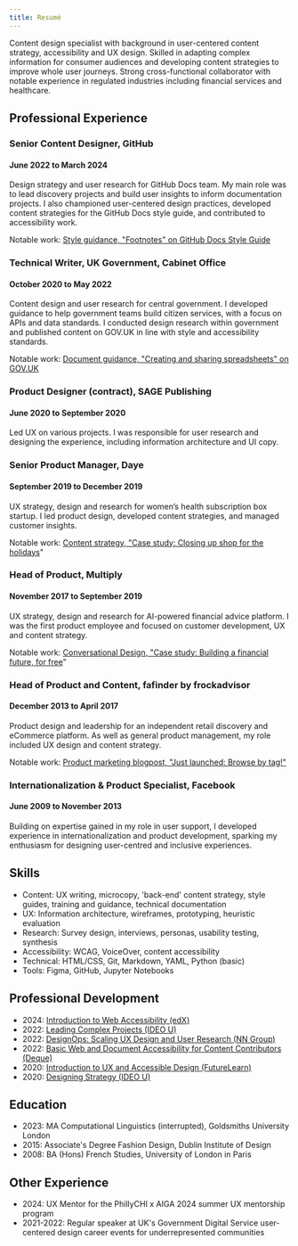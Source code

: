 ```yaml
---
title: Resumé
---
```


<link rel="stylesheet" href="style.css">

Content design specialist with background in user-centered content strategy, accessibility and UX design. Skilled in adapting complex information for consumer audiences and developing content strategies to improve whole user journeys. Strong cross-functional collaborator with notable experience in regulated industries including financial services and healthcare.

## Professional Experience

### Senior Content Designer, GitHub

#### June 2022 to March 2024

Design strategy and user research for GitHub Docs team. My main role was to lead discovery projects and build user insights to inform documentation projects. I also championed user-centered design practices, developed content strategies for the GitHub Docs style guide, and contributed to accessibility work.

Notable work: [Style guidance, "Footnotes" on GitHub Docs Style Guide](https://docs.github.com/en/contributing/style-guide-and-content-model/style-guide#footnotes)

### Technical Writer, UK Government, Cabinet Office

#### October 2020 to May 2022

Content design and user research for central government. I developed guidance to help government teams build citizen services, with a focus on APIs and data standards. I conducted design research within government and published content on GOV.UK in line with style and accessibility standards.

Notable work: [Document guidance, "Creating and sharing spreadsheets" on GOV.UK](https://www.gov.uk/guidance/creating-and-sharing-spreadsheets)

### Product Designer (contract), SAGE Publishing

#### June 2020 to September 2020

Led UX on various projects. I was responsible for user research and designing the experience, including information architecture and UI copy.

### Senior Product Manager, Daye

#### September 2019 to December 2019

UX strategy, design and research for women’s health subscription box startup. I led product design, developed content strategies, and managed customer insights.

Notable work: [Content strategy, "Case study: Closing up shop for the holidays](https://streats.github.io/case-studies/daye-closing-shop.html)"

### Head of Product, Multiply

#### November 2017 to September 2019

UX strategy, design and research for AI-powered financial advice platform. I was the first product employee and focused on customer development, UX and content strategy.

Notable work: [Conversational Design, "Case study: Building a financial future, for free](https://streats.github.io/case-studies/multiply-conversational-design.html)"

### Head of Product and Content, fafinder by frockadvisor

#### December 2013 to April 2017

Product design and leadership for an independent retail discovery and eCommerce platform. As well as general product management, my role included UX design and content strategy.

Notable work: [Product marketing blogpost, "Just launched: Browse by tag!"](https://medium.com/fafinder/just-launched-browse-by-tag-55a92f4f3a18)

### Internationalization & Product Specialist, Facebook

#### June 2009 to November 2013

Building on expertise gained in my role in user support, I developed experience in  internationalization and product development, sparking my enthusiasm for designing user-centred and inclusive experiences.

## Skills

* Content: UX writing, microcopy, 'back-end' content strategy, style guides, training and guidance, technical documentation
* UX: Information architecture, wireframes, prototyping, heuristic evaluation
* Research: Survey design, interviews, personas, usability testing, synthesis
* Accessibility: WCAG, VoiceOver, content accessibility
* Technical: HTML/CSS, Git, Markdown, YAML, Python (basic)
* Tools: Figma, GitHub, Jupyter Notebooks

## Professional Development

* 2024: [Introduction to Web Accessibility (edX)](https://www.edx.org/learn/web-accessibility/the-world-wide-web-consortium-w3c-introduction-to-web-accessibility)
* 2022: [Leading Complex Projects (IDEO U)](https://www.ideou.com/products/leading-complex-projects)
* 2022: [DesignOps: Scaling UX Design and User Research (NN Group)](https://www.nngroup.com/courses/scaling-ux-design-and-user-research/)
* 2022: [Basic Web and Document Accessibility for Content Contributors (Deque)](https://dequeuniversity.com/online-courses/descriptions/content-contributors)
* 2020: [Introduction to UX and Accessible Design (FutureLearn)](https://www.futurelearn.com/courses/introduction-to-ux-and-accessible-design)
* 2020: [Designing Strategy (IDEO U)](https://www.ideou.com/products/designing-strategy)

## Education

* 2023: MA Computational Linguistics (interrupted), Goldsmiths University London
* 2015: Associate's Degree Fashion Design, Dublin Institute of Design
* 2008: BA (Hons) French Studies, University of London in Paris

## Other Experience

* 2024: UX Mentor for the PhillyCHI x AIGA 2024 summer UX mentorship program
* 2021-2022: Regular speaker at UK's Government Digital Service user-centered design career events for underrepresented communities